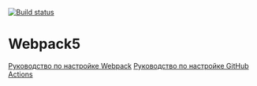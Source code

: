 [![Build status](https://ci.appveyor.com/api/projects/status/p6v5a55t1o4gp2wb?svg=true)](https://ci.appveyor.com/project/Yanius27/workenvironment)

# Webpack5

[Руководство по настройке Webpack](https://webpack.js.org/guides/)
[Руководство по настройке GitHub Actions](https://docs.github.com/en/actions/quickstart)

